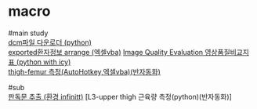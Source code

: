 # macro 

#main study  
[dcm파일 다운로더 (python)](https://github.com/ajoumax/Nuclear-Medicine_macro/blob/main/dcm_downloader(infinitt))  
[exported환자정보 arrange (엑셀vba)](https://github.com/ajoumax/Nuclear-Medicine_macro/blob/main/arrange_exported_patient_info(Excel_vba))  
[Image Quality Evaluation 영상품질비교지표 (python with icy)](https://github.com/ajoumax/Nuclear-Medicine_macro/blob/main/Image_Quality_Evaluation)  
[thigh-femur 측정(AutoHotkey,엑셀vba)(반자동화)](https://github.com/ajoumax/Nuclear-Medicine_macro/blob/main/thigh-femur_measurement)  

#sub  
[판독문 추출 (환경 infinitt)](https://github.com/ajoumax/Nuclear-Medicine_macro/tree/main/extract%20readings)
[L3-upper thigh 근육량 측정(python)(반자동화)]


